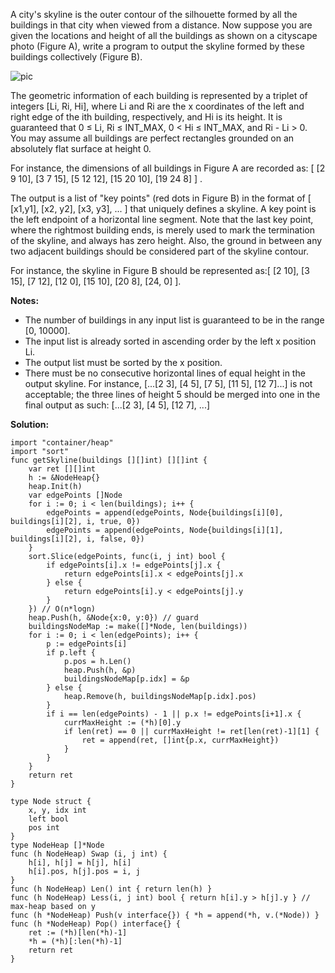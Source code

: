 A city's skyline is the outer contour of the silhouette formed by all the buildings in that city when viewed from a distance. Now suppose you are given the locations and height of all the buildings as shown on a cityscape photo (Figure A), write a program to output the skyline formed by these buildings collectively (Figure B).

![pic](https://assets.leetcode.com/uploads/2018/10/22/skyline2.png)
 
The geometric information of each building is represented by a triplet of integers [Li, Ri, Hi], where Li and Ri are the x coordinates of the left and right edge of the ith building, respectively, and Hi is its height. It is guaranteed that 0 ≤ Li, Ri ≤ INT_MAX, 0 < Hi ≤ INT_MAX, and Ri - Li > 0. You may assume all buildings are perfect rectangles grounded on an absolutely flat surface at height 0.

For instance, the dimensions of all buildings in Figure A are recorded as: [ [2 9 10], [3 7 15], [5 12 12], [15 20 10], [19 24 8] ] .

The output is a list of "key points" (red dots in Figure B) in the format of [ [x1,y1], [x2, y2], [x3, y3], ... ] that uniquely defines a skyline. A key point is the left endpoint of a horizontal line segment. Note that the last key point, where the rightmost building ends, is merely used to mark the termination of the skyline, and always has zero height. Also, the ground in between any two adjacent buildings should be considered part of the skyline contour.

For instance, the skyline in Figure B should be represented as:[ [2 10], [3 15], [7 12], [12 0], [15 10], [20 8], [24, 0] ].

**Notes:**

- The number of buildings in any input list is guaranteed to be in the range [0, 10000].
- The input list is already sorted in ascending order by the left x position Li.
- The output list must be sorted by the x position.
- There must be no consecutive horizontal lines of equal height in the output skyline. For instance, [...[2 3], [4 5], [7 5], [11 5], [12 7]...] is not acceptable; the three lines of height 5 should be merged into one in the final output as such: [...[2 3], [4 5], [12 7], ...]

**Solution:**

```golang
import "container/heap"
import "sort"
func getSkyline(buildings [][]int) [][]int {
    var ret [][]int
    h := &NodeHeap{}
    heap.Init(h)
    var edgePoints []Node
    for i := 0; i < len(buildings); i++ {
        edgePoints = append(edgePoints, Node{buildings[i][0], buildings[i][2], i, true, 0})
        edgePoints = append(edgePoints, Node{buildings[i][1], buildings[i][2], i, false, 0})
    }
    sort.Slice(edgePoints, func(i, j int) bool { 
        if edgePoints[i].x != edgePoints[j].x {
            return edgePoints[i].x < edgePoints[j].x
        } else {
            return edgePoints[i].y < edgePoints[j].y
        }
    }) // O(n*logn)
    heap.Push(h, &Node{x:0, y:0}) // guard
    buildingsNodeMap := make([]*Node, len(buildings))
    for i := 0; i < len(edgePoints); i++ {
        p := edgePoints[i]
        if p.left {
            p.pos = h.Len()
            heap.Push(h, &p)
            buildingsNodeMap[p.idx] = &p
        } else {
            heap.Remove(h, buildingsNodeMap[p.idx].pos)
        }
        if i == len(edgePoints) - 1 || p.x != edgePoints[i+1].x { 
            currMaxHeight := (*h)[0].y
            if len(ret) == 0 || currMaxHeight != ret[len(ret)-1][1] {
                ret = append(ret, []int{p.x, currMaxHeight})
            }
        } 
    }
    return ret
}

type Node struct {
    x, y, idx int
    left bool
    pos int
}
type NodeHeap []*Node
func (h NodeHeap) Swap (i, j int) { 
    h[i], h[j] = h[j], h[i] 
    h[i].pos, h[j].pos = i, j
}
func (h NodeHeap) Len() int { return len(h) }
func (h NodeHeap) Less(i, j int) bool { return h[i].y > h[j].y } // max-heap based on y
func (h *NodeHeap) Push(v interface{}) { *h = append(*h, v.(*Node)) }
func (h *NodeHeap) Pop() interface{} {
    ret := (*h)[len(*h)-1]
    *h = (*h)[:len(*h)-1]
    return ret
}
```
